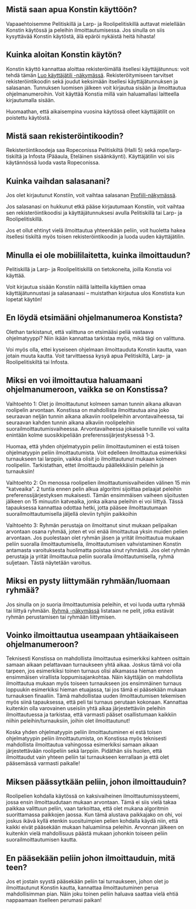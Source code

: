 ## Mistä saan apua Konstin käyttöön?

Vapaaehtoisemme Pelitiskillä ja Larp- ja Roolipelitiskillä auttavat mielellään Konstin käytössä ja peleihin ilmoittautumisessa.
Jos sinulla on siis kysyttävää Konstin käytöstä, älä epäröi nykäistä heitä hihasta!

## Kuinka aloitan Konstin käytön?

Konstin käyttö kannattaa aloittaa rekisteröimällä itsellesi käyttäjätunnus: voit tehdä tämän [Luo käyttäjätili -näkymässä](/registration).
Rekisteröitymiseen tarvitset rekisteröintikoodin sekä joudut keksimään itsellesi käyttäjätunnuksen ja salasanan.
Tunnuksen luomisen jälkeen voit kirjautua sisään ja ilmoittautua ohjelmanumeroihin. Voit käyttää Konstia millä vain haluamallasi laitteella kirjautumalla sisään.

Huomaathan, että aikaisempina vuosina käytössä olleet käyttäjätilit on poistettu käytöstä.

## Mistä saan rekisteröintikoodin?

Rekisteröintikoodeja saa Ropeconissa Pelitiskiltä (Halli 5) sekä rope/larp-tiskiltä ja Infosta (Pääaula, Eteläinen sisäänkäynti).
Käyttäjätilin voi siis käytännössä luoda vasta Ropeconissa.

## Kuinka vaihdan salasanani?

Jos olet kirjautunut Konstiin, voit vaihtaa salasanan [Profiili-näkymässä](/profile/profile).

Jos salasanasi on hukkunut etkä pääse kirjautumaan Konstiin, voit vaihtaa sen rekisteröintikoodisi ja käyttäjätunnuksesi avulla Pelitiskillä tai Larp- ja Roolipelitiskillä.

Jos et ollut ehtinyt vielä ilmoittautua yhteenkään peliin, voit huoletta hakea itsellesi tiskiltä myös toisen rekisteröintikoodin ja luoda uuden käyttäjätilin.

## Minulla ei ole mobiililaitetta, kuinka ilmoittaudun?

Pelitiskillä ja Larp- ja Roolipelitiskillä on tietokoneita, joilla Konstia voi käyttää.

Voit kirjautua sisään Konstiin näillä laitteilla käyttäen omaa käyttäjätunnustasi ja salasanaasi – muistathan kirjautua ulos Konstista kun lopetat käytön!

## En löydä etsimääni ohjelmanumeroa Konstista?

Olethan tarkistanut, että valittuna on etsimääsi peliä vastaava ohjelmatyyppi? Niin ikään kannattaa tarkistaa myös, mikä tägi on valittuna.

Voi myös olla, ettei kyseiseen ohjelmaan ilmoittauduta Konstin kautta, vaan jotain muuta kautta. Voit tarvittaessa kysyä apua Pelitiskiltä,
Larp- ja Roolipelitiskiltä tai Infosta.

## Miksi en voi ilmoittautua haluamaani ohjelmanumeroon, vaikka se on Konstissa?

Vaihtoehto 1: Olet jo ilmoittautunut kolmeen saman tunnin aikana alkavan roolipelin arvontaan. Konstissa on mahdollista ilmoittautua aina joko seuraavan neljän tunnin aikana alkaviin roolipeleihin arvontavaiheessa, tai seuraavan kahden tunnin aikana alkaviin roolipeleihin suorailmoittautumisvaiheessa. Arvontavaiheessa jokaiselle tunnille voi valita enintään kolme suosikkipeliään preferenssijärjestyksessä 1-3.

Huomaa, että yhden ohjelmatyypin peliin ilmoittautuminen ei estä toisen ohjelmatyypin peliin ilmoittautumista. Voit edelleen ilmoittautua esimerkiksi turnaukseen tai larppiin, vaikka olisit jo ilmoittautunut mukaan kolmeen roolipeliin. Tarkistathan, ettet ilmoittaudu päällekkäisiin peleihin ja turnauksiin!

Vaihtoehto 2: On menossa roolipelien ilmoittautumisvaiheiden välinen 15 min "katveaika". 2 tuntia ennen pelin alkua algoritmi sijoittaa pelaajat peleihin preferenssijärjestyksen mukaisesti. Tämän ensimmäisen vaiheen sijoitusten jälkeen on 15 minuutin katveaika, jonka aikana peleihin ei voi liittyä. Tässä tapauksessa kannattaa odottaa hetki, jotta pääsee ilmoittautumaan suorailmoittautumisella jäljellä oleviin tyhjiin paikkoihin

Vaihtoehto 3: Ryhmän perustaja on ilmoittanut sinut mukaan pelipaikan arvontaan osana ryhmää, joten et voi enää ilmoittautua yksin muiden pelien arvontaan. Jos puolestaan olet ryhmän jäsen ja yrität ilmoittautua mukaan peliin suoralla ilmoittautumisella, ilmoittautumisen vahvistaminen Konstin antamasta varoituksesta huolimatta poistaa sinut ryhmästä. Jos olet ryhmän perustaja ja yrität ilmoittautua peliin suoralla ilmoittautumisella, ryhmä suljetaan. Tästä näytetään varoitus.

## Miksi en pysty liittymään ryhmään/luomaan ryhmää?

Jos sinulla on jo suoria ilmoittautumisia peleihin, et voi luoda uutta ryhmää tai liittyä ryhmään. [Ryhmä -näkymässä](/profile/group) listataan ne pelit, jotka estävät ryhmän perustamisen tai ryhmään liittymisen.

## Voinko ilmoittautua useampaan yhtäaikaiseen ohjelmanumeroon?

Teknisesti Konstissa on mahdollista ilmoittautua esimerkiksi kahteen osittain samaan aikaan pelattavaan turnaukseen yhtä aikaa. Joskus tämä voi olla tarpeen, jos esimerkiksi toinen turnaus olisi alkamassa hieman ennen ensimmäisen virallista loppumisajankohtaa. Näin käyttäjän on mahdollista ilmoittautua mukaan myös toiseen turnaukseen jos ensimmäinen turnaus loppuukin esimerkiksi hieman etuajassa, tai jos tämä ei pääsekään mukaan turnauksen finaaliin. Tämä mahdollistaa uuden ilmoittautumisen tekemisen myös siinä tapauksessa, että peli tai turnaus perutaan kokonaan. Kannattaa kuitenkin olla varovainen useisiin yhtä aikaa järjestettäviin peleihin ilmoittautuessa ja tarkistaa, että varmasti pääset osallistumaan kaikkiin niihin peleihin/turnauksiin, joihin olet ilmoittautunut!

Koska yhden ohjelmatyypin peliin ilmoittautuminen ei estä toisen ohjelmatyypin peliin ilmoittautumista, on Konstissa myös teknisesti mahdollista ilmoittautua vahingossa esimerkiksi samaan aikaan järjestettävään roolipeliin sekä larppiin. Pidäthän siis huolen, että ilmoittaudut vain yhteen peliin tai turnaukseen kerrallaan ja että olet pääsemässä varmasti paikalle!

## Miksen päässytkään peliin, johon ilmoittauduin?

Roolipelien kohdalla käytössä on kaksivaiheinen ilmoittautumissysteemi, jossa ensin ilmoittaudutaan mukaan arvontaan. Tämä ei siis vielä takaa paikkaa valittuun peliin, vaan tarkoittaa, että olet mukana algoritmin suorittamassa paikkojen jaossa. Kun tämä alustava paikkajako on ohi, voi joskus ikävä kyllä etenkin suosituimpien pelien kohdalla käydä niin, että kaikki eivät pääsekään mukaan haluamiinsa peleihin. Arvonnan jälkeen on kuitenkin vielä mahdollisuus päästä mukaan johonkin toiseen peliin suorailmoittautumisen kautta.

## En pääsekään peliin johon ilmoittauduin, mitä teen?

Jos et jostain syystä pääsekään peliin tai turnaukseen, johon olet jo ilmoittautunut Konstin kautta, kannattaa ilmoittautuminen perua mahdollisimman pian. Näin joku toinen peliin haluava saattaa vielä ehtiä nappaamaan itselleen perumasi paikan!
